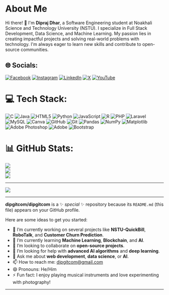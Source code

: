 # About Me

Hi there! 👋 I'm **Dipraj Dhar**, a Software Engineering student at Noakhali Science and Technology University (NSTU). I specialize in Full Stack Development, Data Science, and Machine Learning. My passion lies in creating impactful projects and solving real-world problems with technology. I'm always eager to learn new skills and contribute to open-source communities.

## 🌐 Socials:
[![Facebook](https://img.shields.io/badge/Facebook-%231877F2.svg?logo=Facebook&logoColor=white)](https://facebook.com/DiprajDhar) 
[![Instagram](https://img.shields.io/badge/Instagram-%23E4405F.svg?logo=Instagram&logoColor=white)](https://instagram.com/dip1221) 
[![LinkedIn](https://img.shields.io/badge/LinkedIn-%230077B5.svg?logo=linkedin&logoColor=white)](https://linkedin.com/in/DiprajDhar) 
[![X](https://img.shields.io/badge/X-black.svg?logo=X&logoColor=white)](https://x.com/DiprajDhar) 
[![YouTube](https://img.shields.io/badge/YouTube-%23FF0000.svg?logo=YouTube&logoColor=white)](https://youtube.com/@DiprajDhar)

# 💻 Tech Stack:
![C](https://img.shields.io/badge/c-%2300599C.svg?style=for-the-badge&logo=c&logoColor=white) 
![Java](https://img.shields.io/badge/java-%23ED8B00.svg?style=for-the-badge&logo=openjdk&logoColor=white) 
![HTML5](https://img.shields.io/badge/html5-%23E34F26.svg?style=for-the-badge&logo=html5&logoColor=white) 
![Python](https://img.shields.io/badge/python-3670A0?style=for-the-badge&logo=python&logoColor=ffdd54) 
![JavaScript](https://img.shields.io/badge/javascript-%23323330.svg?style=for-the-badge&logo=javascript&logoColor=%23F7DF1E) 
![R](https://img.shields.io/badge/r-%23276DC3.svg?style=for-the-badge&logo=r&logoColor=white) 
![PHP](https://img.shields.io/badge/php-%23777BB4.svg?style=for-the-badge&logo=php&logoColor=white) 
![Laravel](https://img.shields.io/badge/laravel-%23FF2D20.svg?style=for-the-badge&logo=laravel&logoColor=white) 
![MySQL](https://img.shields.io/badge/mysql-4479A1.svg?style=for-the-badge&logo=mysql&logoColor=white) 
![Canva](https://img.shields.io/badge/Canva-%2300C4CC.svg?style=for-the-badge&logo=Canva&logoColor=white) 
![GitHub](https://img.shields.io/badge/github-%23121011.svg?style=for-the-badge&logo=github&logoColor=white) 
![Git](https://img.shields.io/badge/git-%23F05033.svg?style=for-the-badge&logo=git&logoColor=white) 
![Pandas](https://img.shields.io/badge/pandas-%23150458.svg?style=for-the-badge&logo=pandas&logoColor=white) 
![NumPy](https://img.shields.io/badge/numpy-%23013243.svg?style=for-the-badge&logo=numpy&logoColor=white) 
![Matplotlib](https://img.shields.io/badge/Matplotlib-%23ffffff.svg?style=for-the-badge&logo=Matplotlib&logoColor=black) 
![Adobe Photoshop](https://img.shields.io/badge/adobe%20photoshop-%2331A8FF.svg?style=for-the-badge&logo=adobe%20photoshop&logoColor=white) 
![Adobe](https://img.shields.io/badge/adobe-%23FF0000.svg?style=for-the-badge&logo=adobe&logoColor=white) 
![Bootstrap](https://img.shields.io/badge/bootstrap-%238511FA.svg?style=for-the-badge&logo=bootstrap&logoColor=white)

# 📊 GitHub Stats:
![](https://github-readme-stats.vercel.app/api?username=dipgitcom&theme=dark&hide_border=false&include_all_commits=false&count_private=false)<br/>
![](https://github-readme-streak-stats.herokuapp.com/?user=dipgitcom&theme=dark&hide_border=false)<br/>
![](https://github-readme-stats.vercel.app/api/top-langs/?username=dipgitcom&theme=dark&hide_border=false&include_all_commits=false&count_private=false&layout=compact)

---

[![](https://visitcount.itsvg.in/api?id=dipgitcom&icon=0&color=0)](https://visitcount.itsvg.in)

<!-- Proudly created with GPRM ( https://gprm.itsvg.in ) -->

---

**dipgitcom/dipgitcom** is a ✨ _special_ ✨ repository because its `README.md` (this file) appears on your GitHub profile.

Here are some ideas to get you started:

- 🔭 I’m currently working on several projects like **NSTU-QuickBill**, **RoboTalk**, and **Customer Churn Prediction**.
- 🌱 I’m currently learning **Machine Learning**, **Blockchain**, and **AI**.
- 👯 I’m looking to collaborate on **open-source projects**.
- 🤔 I’m looking for help with **advanced AI algorithms** and **deep learning**.
- 💬 Ask me about **web development**, **data science**, or **AI**.
- 📫 How to reach me: dipgitcom@gmail.com
- 😄 Pronouns: He/Him
- ⚡ Fun fact: I enjoy playing musical instruments and love experimenting with photography!

---
